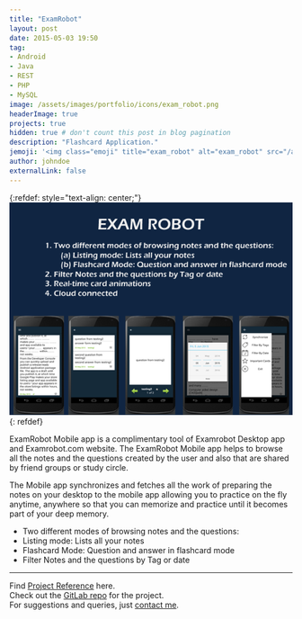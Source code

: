 ```yaml
---
title: "ExamRobot"
layout: post
date: 2015-05-03 19:50
tag: 
- Android
- Java
- REST
- PHP
- MySQL
image: /assets/images/portfolio/icons/exam_robot.png
headerImage: true
projects: true
hidden: true # don't count this post in blog pagination
description: "Flashcard Application."
jemoji: '<img class="emoji" title="exam_robot" alt="exam_robot" src="/assets/images/portfolio/icons/exam_robot.png" height="20" width="20" align="absmiddle">'
author: johndoe
externalLink: false
---
```


{:refdef: style="text-align: center;"}
![Screenshot](/assets/images/portfolio/exam_robot.png)
{: refdef}

ExamRobot Mobile app is a complimentary tool of Examrobot Desktop app and Examrobot.com website. The ExamRobot Mobile app helps to browse all the notes and the questions created by the user and also that are shared by friend groups or study circle.

The Mobile app synchronizes and fetches all the work of preparing the notes on your desktop to the mobile app allowing you to practice on the fly anytime, anywhere so that you can memorize and practice until it becomes part of your deep memory.

- Two different modes of browsing notes and the questions:
- Listing mode: Lists all your notes
- Flashcard Mode: Question and answer in flashcard mode
- Filter Notes and the questions by Tag or date

---

Find [Project Reference](https://www.freelancer.com/projects/Mobile-Phone-Android/Write-Android-application.6991860/) here.<br />
Check out the [GitLab repo](https://gitlab.com/open-code/ExamRobot) for the project.<br />
For suggestions and queries, just [contact me](http://linkedin.com/in/xuhaibahmad).
